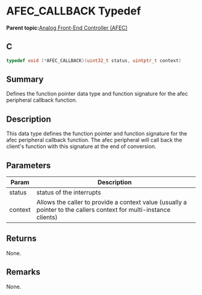 # AFEC\_CALLBACK Typedef

**Parent topic:**[Analog Front-End Controller \(AFEC\)](GUID-89A24A8B-C8CE-48B6-9F65-764983A80D78.md)

## C

```c
typedef void (*AFEC_CALLBACK)(uint32_t status, uintptr_t context)
```

## Summary

Defines the function pointer data type and function signature for the afec peripheral callback function.

## Description

This data type defines the function pointer and function signature for the afec peripheral callback function. The afec peripheral will call back the client's function with this signature at the end of conversion.

## Parameters

|Param|Description|
|-----|-----------|
|status|status of the interrupts|
|context|Allows the caller to provide a context value \(usually a pointer to the callers context for multi-instance clients\)|

## Returns

None.

## Remarks

None.

